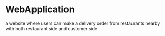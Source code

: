# WebApplication
a website where users can make a delivery order from restaurants nearby with both restaurant side and customer side
